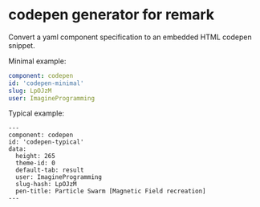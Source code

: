 codepen generator for remark
============================

Convert a yaml component specification to an embedded HTML codepen snippet.

Minimal example:

``` yaml
component: codepen
id: 'codepen-minimal'
slug: LpOJzM
user: ImagineProgramming
```

Typical example:

```
---
component: codepen
id: 'codepen-typical'
data:
  height: 265 
  theme-id: 0
  default-tab: result
  user: ImagineProgramming
  slug-hash: LpOJzM
  pen-title: Particle Swarm [Magnetic Field recreation]
---
```